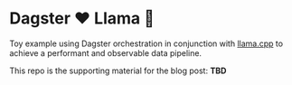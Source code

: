 # Dagster ❤️ Llama 🦙

Toy example using Dagster orchestration in conjunction with [llama.cpp](https://github.com/ggerganov/llama.cpp) to achieve a performant and observable data pipeline.

This repo is the supporting material for the blog post: **TBD**
